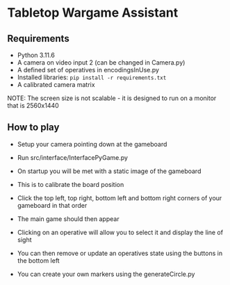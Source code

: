# Tabletop Wargame Assistant

## Requirements

- Python 3.11.6
- A camera on video input 2 (can be changed in Camera.py)
- A defined set of operatives in encodingsInUse.py
- Installed libraries: `pip install -r requirements.txt`
- A calibrated camera matrix

NOTE: The screen size is not scalable - it is designed to run on a monitor that is 2560x1440

## How to play

- Setup your camera pointing down at the gameboard
- Run src/interface/InterfacePyGame.py

- On startup you will be met with a static image of the gameboard
- This is to calibrate the board position
- Click the top left, top right, bottom left and bottom right corners of your gameboard in that order
- The main game should then appear
- Clicking on an operative will allow you to select it and display the line of sight
- You can then remove or update an operatives state using the buttons in the bottom left


- You can create your own markers using the generateCircle.py 
